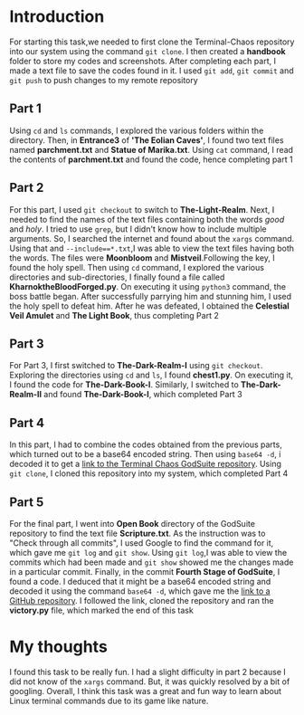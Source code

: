 # Introduction
For starting this task,we needed to first clone the Terminal-Chaos repository into our system using the command ```git clone```. I then created a **handbook** folder to store my codes and screenshots. After completing each part, I made a text file to save the codes found in it. I used ```git add```, ```git commit``` and ```git push``` to push changes to my remote repository
## Part 1 
Using ```cd``` and ```ls``` commands, I explored the various folders within the directory. Then, in **Entrance3** of **'The Eolian Caves'**, I found two text files named **parchment.txt** and **Statue of Marika.txt**. Using ```cat``` command, I read the contents of **parchment.txt** and found the code, hence completing part 1
## Part 2
For this part, I used ```git checkout``` to switch to **The-Light-Realm**. Next, I needed to find the names of the text files containing both the words *good* and *holy*. I tried to use ```grep```, but I didn't know how to include multiple arguments. So, I searched the internet and found about the ```xargs``` command. Using that and ```--include==*.txt```,I was able to view the text files having both the words. The files were **Moonbloom** and **Mistveil**.Following the key, I found the holy spell. Then using ```cd``` command, I explored the various directories and sub-directories, I finally found a file called **KharnoktheBloodForged.py**. On executing it using ```python3``` command, the boss battle began. After successfully parrying him and stunning him, I used the holy spell to defeat him. After he was defeated, I obtained the **Celestial Veil Amulet** and **The Light Book**, thus completing Part 2
## Part 3
For Part 3, I first switched to **The-Dark-Realm-I** using ```git checkout```. Exploring the directories using ```cd``` and ```ls```, I found **chest1.py**. On executing it, I found the code for **The-Dark-Book-I**. Similarly, I switched to **The-Dark-Realm-II** and found **The-Dark-Book-I**, which completed Part 3
## Part 4
In this part, I had to combine the codes obtained from the previous parts, which turned out to be a base64 encoded string. Then using ```base64 -d```, i decoded it to get a [link to the Terminal Chaos GodSuite repository](https://github.com/amansxcalibur/Terminal-Chaos-GodSuite). Using ```git clone```, I cloned this repository into my system, which completed Part 4
## Part 5
For the final part, I went into **Open Book** directory of the GodSuite repository to find the text file **Scripture.txt**. As the instruction was to "Check through all commits", I used Google to find the command for it, which gave me ```git log``` and ```git show```. Using ```git log```,I was able to view the commits which had been made and ```git show``` showed me the changes made in a particular commit. Finally, in the commit **Fourth Stage of GodSuite**, I found a code. I deduced that it might be a base64 encoded string and decoded it using the command ```base64 -d```, which gave me the [link to a GitHub repository](https://github.com/angrezichatterbox/To-the-stars-and-realms-unseen). I followed the link, cloned the repository and ran the **victory.py** file, which marked the end of this task
# My thoughts
I found this task to be really fun. I had a slight difficulty in part 2 because I did not know of the ```xargs``` command. But, it was quickly resolved by a bit of googling. Overall, I think this task was a great and fun way to learn about Linux terminal commands due to its game like nature.
